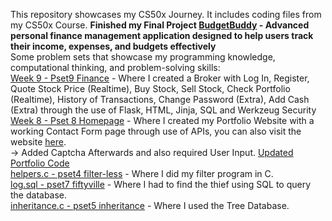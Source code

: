 This repository showcases my CS50x Journey.
It includes coding files from my CS50x Course.
<strong>Finished my Final Project [BudgetBuddy](https://github.com/kenazczx/Final-Project-CS50x) - Advanced personal finance management application designed to help users track their income, expenses, and budgets effectively</strong><br>
Some problem sets that showcase my programming knowledge, computational thinking, and problem-solving skills:<br>
[Week 9 - Pset9 Finance](https://github.com/kenazczx/Harvard-CS50x/tree/main/Week%209%20(Flask)/finance) - Where I created a Broker with Log In, Register, Quote Stock Price (Realtime), Buy Stock, Sell Stock, Check Portfolio (Realtime), History of Transactions, Change Password (Extra), Add Cash (Extra) through the use of Flask, HTML, Jinja, SQL and Werkzeug Security<br>
[Week 8 - Pset 8 Homepage](https://github.com/kenazczx/Harvard-CS50x/tree/main/Week%208/pset8/homepage) - Where I created my Portfolio Website with a working Contact Form page through use of APIs, you can also visit the website [here](https://kenazczx.github.io/Portfolio/). <br>-> Added Captcha Afterwards and also required User Input. [Updated Portfolio Code](https://github.com/kenazczx/Portfolio)<br>
[helpers.c - pset4 filter-less](https://github.com/kenazczx/Harvard-CS50x/blob/main/Up%20to%20Week%207/C/pset4/filter-less/helpers.c) - Where I did my filter program in C.<br>
[log.sql - pset7 fiftyville](https://github.com/kenazczx/Harvard-CS50x/blob/main/Up%20to%20Week%207/SQL/pset7/fiftyville/log.sql) - Where I had to find the thief using SQL to query the database.<br>
[inheritance.c - pset5 inheritance](https://github.com/kenazczx/Harvard-CS50x/blob/main/Up%20to%20Week%207/C/pset5/inheritance/inheritance.c) - Where I used the Tree Database.
